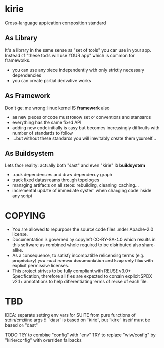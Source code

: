 <!--
SPDX-FileCopyrightText: 2019 Dmytro Kolomoiets <amerlyq@gmail.com> and contributors

SPDX-License-Identifier: CC-BY-SA-4.0
-->

# kirie
Cross-language application composition standard


## As Library
It's a library in the same sense as "set of tools" you can use in your app.
Instead of "these tools will use YOUR app" which is common for frameworks.
* you can use any piece independently with only strictly necessary dependencies
* you can create partial derivative works


## As Framework
Don't get me wrong: linux kernel IS **framework** also
* all new pieces of code must follow set of conventions and standards
* everything has the same fixed API
* adding new code initially is easy but becomes increasingly difficults with
  number of standards to follow
* …but without these standards you will inevitably create them yourself…


## As Buildsystem
Lets face reality: actually both "dast" and even "kirie" IS **buildsystem**
* track dependencies and draw dependency graph
* track fixed datastreams through topologies
* managing artifacts on all steps: rebuilding, cleaning, caching…
* incremental update of immediate system when changing code inside any script


# COPYING
* You are allowed to repurpose the source code files under Apache-2.0 license.
* Documentation is governed by copyleft CC-BY-SA-4.0 which results in
  this software as combined whole required to be distributed also share-alike.
* As a consequence, to satisfy incompatible relicensing terms (e.g. proprietary)
  you must remove documentation and keep only files with explicit permissive licenses.
* This project strives to be fully compliant with REUSE v3.0+ Specification,
  therefore all files are expected to contain explicit SPDX v2.1+ annotations
  to help differentiating terms of reuse of each file.


# TBD

IDEA: separate setting env vars for SUITE from pure functions of stdin/cmdline args
  !!! "dast" is based on "kirie", but "kirie" itself must be based on "dast"

TODO
    TRY to combine "config" with "env"
    TRY to replace "wiw/config" by "kirie/config" with overriden fallbacks
